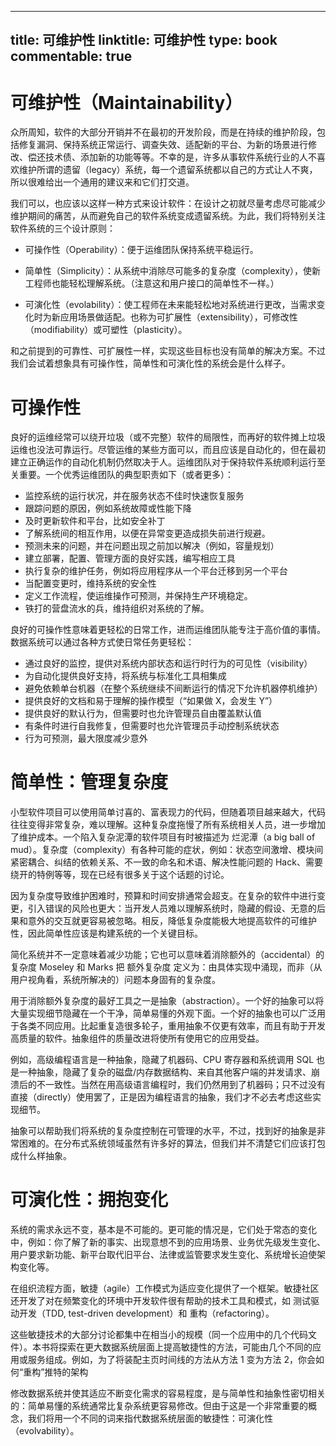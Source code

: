 
---
title: 可维护性
linktitle: 可维护性
type: book
commentable: true
---

# 可维护性（Maintainability）

众所周知，软件的大部分开销并不在最初的开发阶段，而是在持续的维护阶段，包括修复漏洞、保持系统正常运行、调查失效、适配新的平台、为新的场景进行修改、偿还技术债、添加新的功能等等。不幸的是，许多从事软件系统行业的人不喜欢维护所谓的遗留（legacy）系统，每一个遗留系统都以自己的方式让人不爽，所以很难给出一个通用的建议来和它们打交道。

我们可以，也应该以这样一种方式来设计软件：在设计之初就尽量考虑尽可能减少维护期间的痛苦，从而避免自己的软件系统变成遗留系统。为此，我们将特别关注软件系统的三个设计原则：

- 可操作性（Operability）：便于运维团队保持系统平稳运行。

- 简单性（Simplicity）：从系统中消除尽可能多的复杂度（complexity），使新工程师也能轻松理解系统。（注意这和用户接口的简单性不一样。）

- 可演化性（evolability）：使工程师在未来能轻松地对系统进行更改，当需求变化时为新应用场景做适配。也称为可扩展性（extensibility），可修改性（modifiability）或可塑性（plasticity）。

和之前提到的可靠性、可扩展性一样，实现这些目标也没有简单的解决方案。不过我们会试着想象具有可操作性，简单性和可演化性的系统会是什么样子。

# 可操作性

良好的运维经常可以绕开垃圾（或不完整）软件的局限性，而再好的软件摊上垃圾运维也没法可靠运行。尽管运维的某些方面可以，而且应该是自动化的，但在最初建立正确运作的自动化机制仍然取决于人。运维团队对于保持软件系统顺利运行至关重要。一个优秀运维团队的典型职责如下（或者更多）：

- 监控系统的运行状况，并在服务状态不佳时快速恢复服务
- 跟踪问题的原因，例如系统故障或性能下降
- 及时更新软件和平台，比如安全补丁
- 了解系统间的相互作用，以便在异常变更造成损失前进行规避。
- 预测未来的问题，并在问题出现之前加以解决（例如，容量规划）
- 建立部署，配置、管理方面的良好实践，编写相应工具
- 执行复杂的维护任务，例如将应用程序从一个平台迁移到另一个平台
- 当配置变更时，维持系统的安全性
- 定义工作流程，使运维操作可预测，并保持生产环境稳定。
- 铁打的营盘流水的兵，维持组织对系统的了解。

良好的可操作性意味着更轻松的日常工作，进而运维团队能专注于高价值的事情。数据系统可以通过各种方式使日常任务更轻松：

- 通过良好的监控，提供对系统内部状态和运行时行为的可见性（visibility）
- 为自动化提供良好支持，将系统与标准化工具相集成
- 避免依赖单台机器（在整个系统继续不间断运行的情况下允许机器停机维护）
- 提供良好的文档和易于理解的操作模型（“如果做 X，会发生 Y”）
- 提供良好的默认行为，但需要时也允许管理员自由覆盖默认值
- 有条件时进行自我修复，但需要时也允许管理员手动控制系统状态
- 行为可预测，最大限度减少意外

# 简单性：管理复杂度

小型软件项目可以使用简单讨喜的、富表现力的代码，但随着项目越来越大，代码往往变得非常复杂，难以理解。这种复杂度拖慢了所有系统相关人员，进一步增加了维护成本。一个陷入复杂泥潭的软件项目有时被描述为 烂泥潭（a big ball of mud）。复杂度（complexity）有各种可能的症状，例如：状态空间激增、模块间紧密耦合、纠结的依赖关系、不一致的命名和术语、解决性能问题的 Hack、需要绕开的特例等等，现在已经有很多关于这个话题的讨论。

因为复杂度导致维护困难时，预算和时间安排通常会超支。在复杂的软件中进行变更，引入错误的风险也更大：当开发人员难以理解系统时，隐藏的假设、无意的后果和意外的交互就更容易被忽略。相反，降低复杂度能极大地提高软件的可维护性，因此简单性应该是构建系统的一个关键目标。

简化系统并不一定意味着减少功能；它也可以意味着消除额外的（accidental）的复杂度 Moseley 和 Marks 把 额外复杂度 定义为：由具体实现中涌现，而非（从用户视角看，系统所解决的）问题本身固有的复杂度。

用于消除额外复杂度的最好工具之一是抽象（abstraction）。一个好的抽象可以将大量实现细节隐藏在一个干净，简单易懂的外观下面。一个好的抽象也可以广泛用于各类不同应用。比起重复造很多轮子，重用抽象不仅更有效率，而且有助于开发高质量的软件。抽象组件的质量改进将使所有使用它的应用受益。

例如，高级编程语言是一种抽象，隐藏了机器码、CPU 寄存器和系统调用 SQL 也是一种抽象，隐藏了复杂的磁盘/内存数据结构、来自其他客户端的并发请求、崩溃后的不一致性。当然在用高级语言编程时，我们仍然用到了机器码；只不过没有直接（directly）使用罢了，正是因为编程语言的抽象，我们才不必去考虑这些实现细节。

抽象可以帮助我们将系统的复杂度控制在可管理的水平，不过，找到好的抽象是非常困难的。在分布式系统领域虽然有许多好的算法，但我们并不清楚它们应该打包成什么样抽象。

# 可演化性：拥抱变化

系统的需求永远不变，基本是不可能的。更可能的情况是，它们处于常态的变化中，例如：你了解了新的事实、出现意想不到的应用场景、业务优先级发生变化、用户要求新功能、新平台取代旧平台、法律或监管要求发生变化、系统增长迫使架构变化等。

在组织流程方面，敏捷（agile）工作模式为适应变化提供了一个框架。敏捷社区还开发了对在频繁变化的环境中开发软件很有帮助的技术工具和模式，如 测试驱动开发（TDD, test-driven development）和 重构（refactoring）。

这些敏捷技术的大部分讨论都集中在相当小的规模（同一个应用中的几个代码文件）。本书将探索在更大数据系统层面上提高敏捷性的方法，可能由几个不同的应用或服务组成。例如，为了将装配主页时间线的方法从方法 1 变为方法 2，你会如何“重构”推特的架构

修改数据系统并使其适应不断变化需求的容易程度，是与简单性和抽象性密切相关的：简单易懂的系统通常比复杂系统更容易修改。但由于这是一个非常重要的概念，我们将用一个不同的词来指代数据系统层面的敏捷性：可演化性（evolvability）。

    